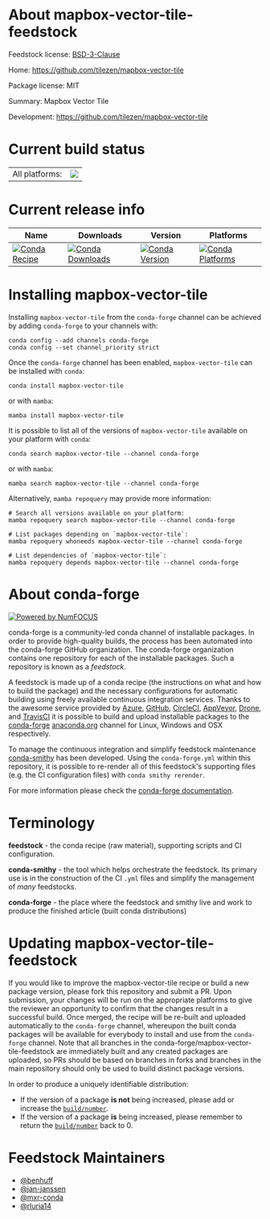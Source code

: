 About mapbox-vector-tile-feedstock
==================================

Feedstock license: [BSD-3-Clause](https://github.com/conda-forge/mapbox-vector-tile-feedstock/blob/main/LICENSE.txt)

Home: https://github.com/tilezen/mapbox-vector-tile

Package license: MIT

Summary: Mapbox Vector Tile

Development: https://github.com/tilezen/mapbox-vector-tile

Current build status
====================


<table><tr><td>All platforms:</td>
    <td>
      <a href="https://dev.azure.com/conda-forge/feedstock-builds/_build/latest?definitionId=7761&branchName=main">
        <img src="https://dev.azure.com/conda-forge/feedstock-builds/_apis/build/status/mapbox-vector-tile-feedstock?branchName=main">
      </a>
    </td>
  </tr>
</table>

Current release info
====================

| Name | Downloads | Version | Platforms |
| --- | --- | --- | --- |
| [![Conda Recipe](https://img.shields.io/badge/recipe-mapbox--vector--tile-green.svg)](https://anaconda.org/conda-forge/mapbox-vector-tile) | [![Conda Downloads](https://img.shields.io/conda/dn/conda-forge/mapbox-vector-tile.svg)](https://anaconda.org/conda-forge/mapbox-vector-tile) | [![Conda Version](https://img.shields.io/conda/vn/conda-forge/mapbox-vector-tile.svg)](https://anaconda.org/conda-forge/mapbox-vector-tile) | [![Conda Platforms](https://img.shields.io/conda/pn/conda-forge/mapbox-vector-tile.svg)](https://anaconda.org/conda-forge/mapbox-vector-tile) |

Installing mapbox-vector-tile
=============================

Installing `mapbox-vector-tile` from the `conda-forge` channel can be achieved by adding `conda-forge` to your channels with:

```
conda config --add channels conda-forge
conda config --set channel_priority strict
```

Once the `conda-forge` channel has been enabled, `mapbox-vector-tile` can be installed with `conda`:

```
conda install mapbox-vector-tile
```

or with `mamba`:

```
mamba install mapbox-vector-tile
```

It is possible to list all of the versions of `mapbox-vector-tile` available on your platform with `conda`:

```
conda search mapbox-vector-tile --channel conda-forge
```

or with `mamba`:

```
mamba search mapbox-vector-tile --channel conda-forge
```

Alternatively, `mamba repoquery` may provide more information:

```
# Search all versions available on your platform:
mamba repoquery search mapbox-vector-tile --channel conda-forge

# List packages depending on `mapbox-vector-tile`:
mamba repoquery whoneeds mapbox-vector-tile --channel conda-forge

# List dependencies of `mapbox-vector-tile`:
mamba repoquery depends mapbox-vector-tile --channel conda-forge
```


About conda-forge
=================

[![Powered by
NumFOCUS](https://img.shields.io/badge/powered%20by-NumFOCUS-orange.svg?style=flat&colorA=E1523D&colorB=007D8A)](https://numfocus.org)

conda-forge is a community-led conda channel of installable packages.
In order to provide high-quality builds, the process has been automated into the
conda-forge GitHub organization. The conda-forge organization contains one repository
for each of the installable packages. Such a repository is known as a *feedstock*.

A feedstock is made up of a conda recipe (the instructions on what and how to build
the package) and the necessary configurations for automatic building using freely
available continuous integration services. Thanks to the awesome service provided by
[Azure](https://azure.microsoft.com/en-us/services/devops/), [GitHub](https://github.com/),
[CircleCI](https://circleci.com/), [AppVeyor](https://www.appveyor.com/),
[Drone](https://cloud.drone.io/welcome), and [TravisCI](https://travis-ci.com/)
it is possible to build and upload installable packages to the
[conda-forge](https://anaconda.org/conda-forge) [anaconda.org](https://anaconda.org/)
channel for Linux, Windows and OSX respectively.

To manage the continuous integration and simplify feedstock maintenance
[conda-smithy](https://github.com/conda-forge/conda-smithy) has been developed.
Using the ``conda-forge.yml`` within this repository, it is possible to re-render all of
this feedstock's supporting files (e.g. the CI configuration files) with ``conda smithy rerender``.

For more information please check the [conda-forge documentation](https://conda-forge.org/docs/).

Terminology
===========

**feedstock** - the conda recipe (raw material), supporting scripts and CI configuration.

**conda-smithy** - the tool which helps orchestrate the feedstock.
                   Its primary use is in the construction of the CI ``.yml`` files
                   and simplify the management of *many* feedstocks.

**conda-forge** - the place where the feedstock and smithy live and work to
                  produce the finished article (built conda distributions)


Updating mapbox-vector-tile-feedstock
=====================================

If you would like to improve the mapbox-vector-tile recipe or build a new
package version, please fork this repository and submit a PR. Upon submission,
your changes will be run on the appropriate platforms to give the reviewer an
opportunity to confirm that the changes result in a successful build. Once
merged, the recipe will be re-built and uploaded automatically to the
`conda-forge` channel, whereupon the built conda packages will be available for
everybody to install and use from the `conda-forge` channel.
Note that all branches in the conda-forge/mapbox-vector-tile-feedstock are
immediately built and any created packages are uploaded, so PRs should be based
on branches in forks and branches in the main repository should only be used to
build distinct package versions.

In order to produce a uniquely identifiable distribution:
 * If the version of a package **is not** being increased, please add or increase
   the [``build/number``](https://docs.conda.io/projects/conda-build/en/latest/resources/define-metadata.html#build-number-and-string).
 * If the version of a package **is** being increased, please remember to return
   the [``build/number``](https://docs.conda.io/projects/conda-build/en/latest/resources/define-metadata.html#build-number-and-string)
   back to 0.

Feedstock Maintainers
=====================

* [@benhuff](https://github.com/benhuff/)
* [@jan-janssen](https://github.com/jan-janssen/)
* [@mxr-conda](https://github.com/mxr-conda/)
* [@rluria14](https://github.com/rluria14/)

